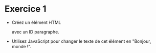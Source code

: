 # Exercice 1

- Créez un élément HTML <p> avec un ID paragraphe.
- Utilisez JavaScript pour changer le texte de cet élément en "Bonjour, monde !".